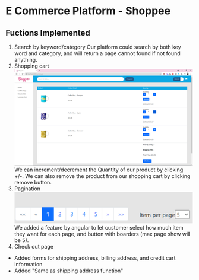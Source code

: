 # E Commerce Platform - Shoppee

## Fuctions Implemented

1. Search by keyword/category
   Our platform could search by both key word and category, and will return a page cannot found if not found anything.
2. Shopping cart
   ![Checkout Page](/project_showcase/ShoppingCart.PNG)
   We can increment/decrement the Quantity of our product by clicking +/-.
   We can also remove the product from our shopping cart by clicking remove button.
3. Pagination
   ![Pagination](/project_showcase/Pagination.PNG)
   We added a feature by angular to let customer select how much item they want for each page, and button with boarders (max page show will be 5).
4. Check out page

- Added forms for shipping address, billing address, and credit cart information
- Added "Same as shipping address function"

<!-- ## Platform Structure
### Backend
- Java
- Spring Boot
- Hibernate
### Frontend
- Angular
- TypeScript
- HTML/CSS -->
